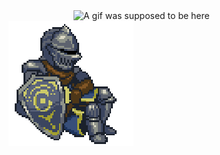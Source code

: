   <img align="right" alt="A gif was supposed to be here" width="400" src="https://user-images.githubusercontent.com/74038190/213866269-5d00981c-7c98-46d7-8a8e-16f462f15227.gif">

![](https://github.com/Offboy-mp4/Offboy-mp4/blob/main/knight.gif)
